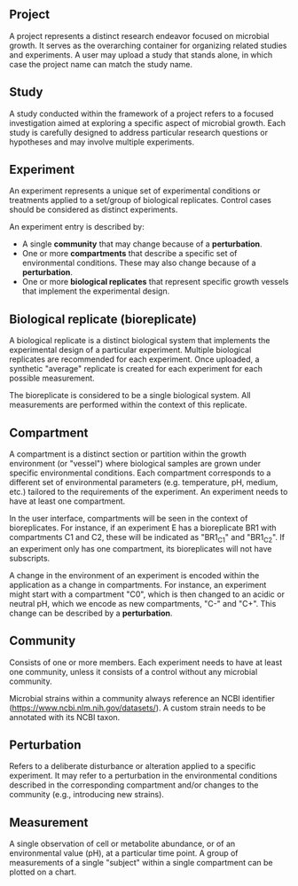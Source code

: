 ## Project

A project represents a distinct research endeavor focused on microbial growth. It serves as the overarching container for organizing related studies and experiments. A user may upload a study that stands alone, in which case the project name can match the study name.

## Study

A study conducted within the framework of a project refers to a focused investigation aimed at exploring a specific aspect of microbial growth. Each study is carefully designed to address particular research questions or hypotheses and may involve multiple experiments.

## Experiment

An experiment represents a unique set of experimental conditions or treatments applied to a set/group of biological replicates. Control cases should be considered as distinct experiments.

An experiment entry is described by:

- A single **community** that may change because of a **perturbation**.
- One or more **compartments** that describe a specific set of environmental conditions. These may also change because of a **perturbation**.
- One or more **biological replicates** that represent specific growth vessels that implement the experimental design.

## Biological replicate (bioreplicate)

A biological replicate is a distinct biological system that implements the experimental design of a particular experiment. Multiple biological replicates are recommended for each experiment. Once uploaded, a synthetic "average" replicate is created for each experiment for each possible measurement.

The bioreplicate is considered to be a single biological system. All measurements are performed within the context of this replicate.

## Compartment

A compartment is a distinct section or partition within the growth environment (or "vessel") where biological samples are grown under specific environmental conditions. Each compartment corresponds to a different set of environmental parameters (e.g. temperature, pH, medium, etc.) tailored to the requirements of the experiment. An experiment needs to have at least one compartment.

In the user interface, compartments will be seen in the context of bioreplicates. For instance, if an experiment E has a bioreplicate BR1 with compartments C1 and C2, these will be indicated as "BR1<sub>C1</sub>" and "BR1<sub>C2</sub>". If an experiment only has one compartment, its bioreplicates will not have subscripts.

A change in the environment of an experiment is encoded within the application as a change in compartments. For instance, an experiment might start with a compartment "C0", which is then changed to an acidic or neutral pH, which we encode as new compartments, "C-" and "C+". This change can be described by a **perturbation**.

## Community

Consists of one or more members. Each experiment needs to have at least one community, unless it consists of a control without any microbial community.

Microbial strains within a community always reference an NCBI identifier (<https://www.ncbi.nlm.nih.gov/datasets/>). A custom strain needs to be annotated with its NCBI taxon.

## Perturbation

Refers to a deliberate disturbance or alteration applied to a specific experiment. It may refer to a perturbation in the environmental conditions described in the corresponding compartment and/or changes to the community (e.g., introducing new strains).

## Measurement

A single observation of cell or metabolite abundance, or of an environmental value (pH), at a particular time point. A group of measurements of a single "subject" within a single compartment can be plotted on a chart.
